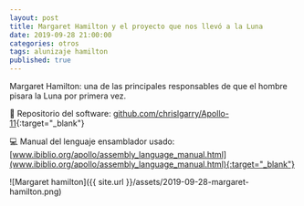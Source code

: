 ```yaml
---
layout: post
title: Margaret Hamilton y el proyecto que nos llevó a la Luna
date: 2019-09-28 21:00:00
categories: otros
tags: alunizaje hamilton
published: true
---
```


Margaret Hamilton: una de las principales responsables de que el hombre pisara la Luna por primera vez.

🚀 Repositorio del software: [github.com/chrislgarry/Apollo-11](github.com/chrislgarry/Apollo-11/){:target="_blank"}

💻 Manual del lenguaje ensamblador usado: [www.ibiblio.org/apollo/assembly_language_manual.html](www.ibiblio.org/apollo/assembly_language_manual.html){:target="_blank"}

![Margaret hamilton]({{ site.url }}/assets/2019-09-28-margaret-hamilton.png)

